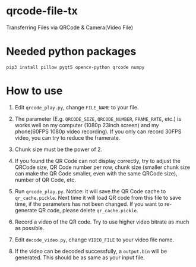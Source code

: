 # qrcode-file-tx
Transferring Files via QRCode &amp; Camera(Video File)

# Needed python packages
```
pip3 install pillow pyqt5 opencv-python qrcode numpy
```

# How to use
1. Edit `qrcode_play.py`, change `FILE_NAME` to your file.

2. The parameter (E.g. `QRCODE_SIZE`, `QRCODE_NUMBER`, `FRAME_RATE`, etc.) is works well on my computer (1080p 23inch screen) and my phone(60FPS 1080p video recording). If you only can record 30FPS video, you can try to reduce the framerate. 

3. Chunk size must be the power of 2.

4. If you found the QR Code can not display correctly, try to adjust the QRCode size, QR Code number per row, chunk size (smaller chunk size can make the QR Code smaller, even with the same QRCode size), number of QR Code, etc.

5. Run `qrcode_play.py`. Notice: it will save the QR Code cache to `qr_cache.pickle`. Next time it will load QR code from this file to save time, if the parameters has not been changed. If you want to re-generate QR code, please delete `qr_cache.pickle`.

6. Record a video of the QR code. Try to use higher video bitrate as much as possible.

7. Edit `decode_video.py`, change `VIDEO_FILE` to your video file name.

8. If the video can be decoded successfully, a `output.bin` will be generated. This should be as same as your input file. 
